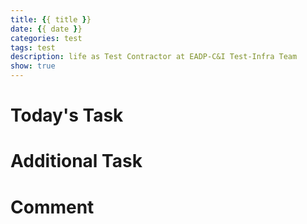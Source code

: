 ```yaml
---
title: {{ title }}
date: {{ date }}
categories: test
tags: test
description: life as Test Contractor at EADP-C&I Test-Infra Team
show: true
---
```

# Today's Task

# Additional Task 

# Comment

